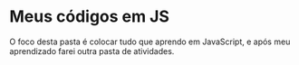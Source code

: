 # Meus códigos em JS
O foco desta pasta é colocar tudo que aprendo em JavaScript, e após meu aprendizado farei outra pasta de atividades.
